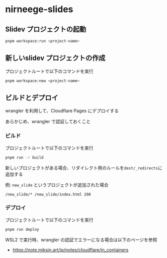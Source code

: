 # nirneege-slides

## Slidev プロジェクトの起動

```bash
pnpm workspace:run <project-name>
```

## 新しいslidev プロジェクトの作成

プロジェクトルートで以下のコマンドを実行

```bash
pnpm workspace:new <project-name>
```

## ビルドとデプロイ

wrangler を利用して、Cloudflare Pages にデプロイする

あらかじめ、wrangler で認証しておくこと

### ビルド

プロジェクトルートで以下のコマンドを実行

```bash
pnpm run -r build
```

新しいプロジェクトがある場合、リダイレクト用のルールを`dest/_redirects`に追加する  

例: `new_slide` というプロジェクトが追加された場合

```plaintext
/new_slide/* /new_slide/index.html 200
```

### デプロイ

プロジェクトルートで以下のコマンドを実行

```bash
pnpm run deploy
```

WSL2 で実行時、wrangler の認証でエラーになる場合は以下のページを参照
- https://note.miksin.art/jp/notes/cloudflare/in_containers
